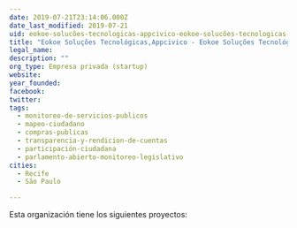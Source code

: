 ```yaml
---
date: 2019-07-21T23:14:06.000Z
date_last_modified: 2019-07-21
uid: eokoe-solucões-tecnologicas-appcivico-eokoe-solucões-tecnologicas-ltda
title: "Eokoe Soluções Tecnológicas,Appcivico - Eokoe Soluções Tecnológicas Ltda"
legal_name: 
description: ""
org_type: Empresa privada (startup)
website: 
year_founded: 
facebook: 
twitter: 
tags:
  - monitoreo-de-servicios-publicos
  - mapeo-ciudadano
  - compras-publicas
  - transparencia-y-rendicion-de-cuentas
  - participación-ciudadana
  - parlamento-abierto-monitoreo-legislativo
cities: 
  - Recife
  - São Paulo

---
```


Esta organización tiene los siguientes proyectos:


